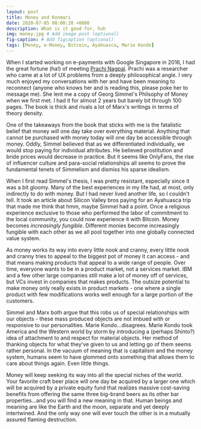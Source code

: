 ```yaml
---
layout: post
title: Money and Konmari
date: 2020-07-05 08:00:20 +0800
description: What is it good for, huh
img: money.jpg # Add image post (optional)
fig-caption: # Add figcaption (optional)
tags: [Money, e-Money, Bitcoin, Ayahuasca, Marie Kondo]
---
```


When I started working on e-payments with Google Singapore in 2016, I had the great fortune (ha!) of meeting [Prachi Nagpal](https://www.linkedin.com/in/nagpalprachi/?originalSubdomain=in). Prachi was a researcher who came at a lot of UX problems from a deeply philosophical angle. I very much enjoyed my conversations with her and have been meaning to reconnect (anyone who knows her and is reading this, please poke her to message me). She lent me a copy of Georg Simmel's Philsophy of Money when we first met. I had it for almost 2 years but barely bit through 100 pages. The book is thick and rivals a lot of Marx's writings in terms of theory density.

One of the takeaways from the book that sticks with me is the fatalistic belief that money _will_ one day take over everything material. Anything that cannot be purchased with money today will one day be accessible through money. Oddly, Simmel believed that as we differentiated individually, we would stop paying for individual attributes. He believed prostitution and bride prices would decrease in practice. But it seems like OnlyFans, the rise of influencer culture and para-social relationships all seems to prove the fundamental tenets of Simmelism and dismiss his sparse idealism.

When I first read Simmel's thesis, I was pretty resistant, especially since it was a bit gloomy. Many of the best experiences in my life had, at most, only indirectly to do with money. But I had never lived another life, so I couldn't tell. It took an article about Silicon Valley bros paying for an Ayahuasca trip that made me think that hmm, maybe Simmel had a point. Once a religious experience exclusive to those who performed the labor of commitment to the local community, you could now experience it with Bitcoin. Money becomes _increasingly fungible_. Different monies become increasingly fungible with each other as we all pool together into one globally connected value system.

As money works its way into every little nook and cranny, every little nook and cranny tries to appeal to the biggest pot of money it can access - and that means making products that appeal to a wide range of people. Over time, everyone wants to be in a product market, not a services market. IBM and a few other large companies still make a lot of money off of services, but VCs invest in companies that makes products. The outsize potential to make money only really exists in product markets - one where a single product with few modifications works well enough for a large portion of the customers.

Simmel and Marx both argue that this robs us of special relationships with our objects - these mass produced objects are not imbued with or responsive to our personalities. Marie Kondo...disagrees. Marie Kondo took America and the Western world by storm by introducing a (perhaps Shinto?) idea of attachment to and respect for material objects. Her method of thanking objects for what they've given to us and letting go of them seems rather personal. In the vacuum of meaning that is capitalism and the money system, humans seem to have glommed onto something that allows them to care about things again. Even little things.

Money will keep seeking its way into all the special niches of the world. Your favorite craft beer place will one day be acquired by a larger one which will be acquired by a private equity fund that realizes massive cost-saving benefits from offering the same three big-brand beers as its other bar properties...and you will find a new meaning in that. Human beings and meaning are like the Earth and the moon, separate and yet deeply intertwined. And the only way one will ever touch the other is in a mutually assured flaming destruction.
